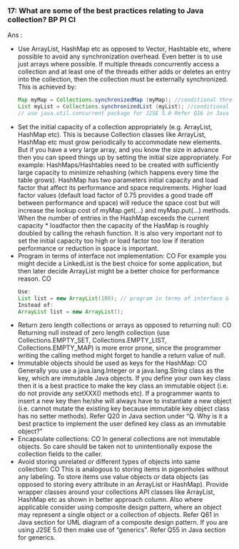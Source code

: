 ### 17: What are some of the best practices relating to Java collection? BP PI CI
Ans :
* Use ArrayList, HashMap etc as opposed to Vector, Hashtable etc, where possible to avoid any
  synchronization overhead. Even better is to use just arrays where possible. If multiple threads concurrently
  access a collection and at least one of the threads either adds or deletes an entry into the collection,
  then the collection must be externally synchronized. This is achieved by:
    ```java
	Map myMap = Collections.synchronizedMap (myMap); //conditional thread-safety
	List myList = Collections.synchronizedList (myList); //conditional thread-safety
	// use java.util.concurrent package for J2SE 5.0 Refer Q16 in Java section under ConcurrentModificationException
	```
* Set the initial capacity of a collection appropriately (e.g. ArrayList, HashMap etc). This is because Collection
	classes like ArrayList, HashMap etc must grow periodically to accommodate new elements. But if you have a
	very large array, and you know the size in advance then you can speed things up by setting the initial size
	appropriately.
	For example: HashMaps/Hashtables need to be created with sufficiently large capacity to minimize
	rehashing (which happens every time the table grows). HashMap has two parameters initial capacity and
	load factor that affect its performance and space requirements. Higher load factor values (default load factor
	of 0.75 provides a good trade off between performance and space) will reduce the space cost but will
	increase the lookup cost of myMap.get(…) and myMap.put(…) methods. When the number of entries in the
	HashMap exceeds the current capacity * loadfactor then the capacity of the HasMap is roughly doubled by
	calling the rehash function. It is also very important not to set the initial capacity too high or load factor too
	low if iteration performance or reduction in space is important.
* Program in terms of interface not implementation: CO For example you might decide a LinkedList is the
	best choice for some application, but then later decide ArrayList might be a better choice for performance
	reason. CO
	```java
	Use:
	List list = new ArrayList(100); // program in terms of interface & set the initial capacity.
	Instead of:
	ArrayList list = new ArrayList();
	```
* Return zero length collections or arrays as opposed to returning null: CO Returning null instead of zero
	length collection (use Collections.EMPTY_SET, Collections.EMPTY_LIST, Collections.EMPTY_MAP) is more
	error prone, since the programmer writing the calling method might forget to handle a return value of null.
* Immutable objects should be used as keys for the HashMap: CO Generally you use a java.lang.Integer or
	a java.lang.String class as the key, which are immutable Java objects. If you define your own key class then it
	is a best practice to make the key class an immutable object (i.e. do not provide any setXXX() methods
	etc). If a programmer wants to insert a new key then he/she will always have to instantiate a new object (i.e.
	cannot mutate the existing key because immutable key object class has no setter methods). Refer Q20 in
	Java section under “Q. Why is it a best practice to implement the user defined key class as an
	immutable object?”
* Encapsulate collections: CO In general collections are not immutable objects. So care should be taken not
	to unintentionally expose the collection fields to the caller.
* Avoid storing unrelated or different types of objects into same collection: CO This is analogous to
	storing items in pigeonholes without any labeling. To store items use value objects or data objects (as
	opposed to storing every attribute in an ArrayList or HashMap). Provide wrapper classes around your
	collections API classes like ArrayList, HashMap etc as shown in better approach column. Also where
	applicable consider using composite design pattern, where an object may represent a single object or a
	collection of objects. Refer Q61 in Java section for UML diagram of a composite design pattern. If you are
	using J2SE 5.0 then make use of “generics”. Refer Q55 in Java section for generics.
